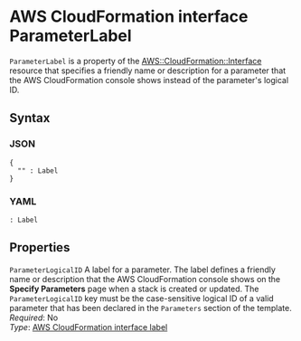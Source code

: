 # AWS CloudFormation interface ParameterLabel<a name="aws-properties-cloudformation-interface-parameterlabel"></a>

`ParameterLabel` is a property of the [AWS::CloudFormation::Interface](aws-resource-cloudformation-interface.md) resource that specifies a friendly name or description for a parameter that the AWS CloudFormation console shows instead of the parameter's logical ID\.

## Syntax<a name="w6974ab1c27c15c15c27c27b5"></a>

### JSON<a name="aws-properties-cloudformation-interface-parameterlabel-syntax.json"></a>

```
{
  "" : Label
}
```

### YAML<a name="aws-properties-cloudformation-interface-parameterlabel-syntax.yaml"></a>

```
: Label
```

## Properties<a name="w6974ab1c27c15c15c27c27b7"></a>

`ParameterLogicalID`  <a name="cfn-cloudformation-interface-parameterlabel-parameterlogicalid"></a>
A label for a parameter\. The label defines a friendly name or description that the AWS CloudFormation console shows on the **Specify Parameters** page when a stack is created or updated\. The `ParameterLogicalID` key must be the case\-sensitive logical ID of a valid parameter that has been declared in the `Parameters` section of the template\.  
*Required*: No  
*Type*: [AWS CloudFormation interface label](aws-properties-cloudformation-interface-label.md)